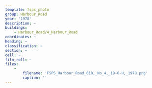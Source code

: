 ```yaml
---
template: fsps_photo
group: Harbour_Road
year: '1978'
description: ~
buildings:
    - Harbour_Road/4_Harbour_Road
coordinates: ~
heading: ~
classification: ~
section: ~
cell: ~
film_roll: ~
files:
    -
        filename: 'FSPS_Harbour_Road_010,_No_4,_19-6-H,_1978.png'
        caption: ''
---
```

